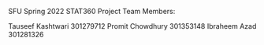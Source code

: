 SFU Spring 2022 STAT360 Project Team Members:

Tauseef Kashtwari 301279712
Promit Chowdhury 301353148
Ibraheem Azad 301281326
